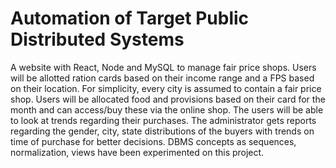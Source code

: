 # Automation of Target Public Distributed Systems

A website with React, Node and MySQL to manage fair price shops. Users will be allotted ration cards based on their income range and a FPS based on their location. For simplicity, every city is assumed to contain a fair price shop. Users will be allocated food and provisions based on their card for the month and can access/buy these via the online shop. The users will be able to look at trends regarding their purchases. The administrator gets reports regarding the gender, city, state distributions of the buyers with trends on time of purchase for better decisions. DBMS concepts as sequences, normalization, views have been experimented on this project.
